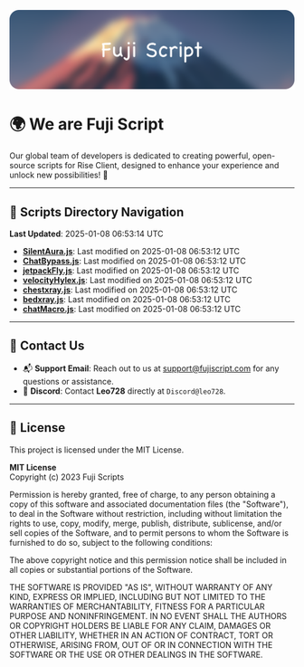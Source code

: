 ![Banner](.github/b.webp)

# 🌍 **We are Fuji Script**

Our global team of developers is dedicated to creating powerful, open-source scripts for Rise Client, designed to enhance your experience and unlock new possibilities! 🌟

---
<!-- SCRIPTS_NAVIGATION_START -->
## 📂 **Scripts Directory Navigation**

**Last Updated**: 2025-01-08 06:53:14 UTC

- **[SilentAura.js](scripts/SilentAura.js)**: Last modified on 2025-01-08 06:53:12 UTC
- **[ChatBypass.js](scripts/ChatBypass.js)**: Last modified on 2025-01-08 06:53:12 UTC
- **[jetpackFly.js](scripts/jetpackFly.js)**: Last modified on 2025-01-08 06:53:12 UTC
- **[velocityHylex.js](scripts/velocityHylex.js)**: Last modified on 2025-01-08 06:53:12 UTC
- **[chestxray.js](scripts/chestxray.js)**: Last modified on 2025-01-08 06:53:12 UTC
- **[bedxray.js](scripts/bedxray.js)**: Last modified on 2025-01-08 06:53:12 UTC
- **[chatMacro.js](scripts/chatMacro.js)**: Last modified on 2025-01-08 06:53:12 UTC

<!-- SCRIPTS_NAVIGATION_END -->

---

## 💬 **Contact Us**  
- 📬 **Support Email**: Reach out to us at [support@fujiscript.com](mailto:support@fujiscript.com) for any questions or assistance.  
- 💬 **Discord**: Contact **Leo728** directly at `Discord@leo728`.

---

## 📜 **License**

This project is licensed under the MIT License.  

**MIT License**  
Copyright (c) 2023 Fuji Scripts  

Permission is hereby granted, free of charge, to any person obtaining a copy of this software and associated documentation files (the "Software"), to deal in the Software without restriction, including without limitation the rights to use, copy, modify, merge, publish, distribute, sublicense, and/or sell copies of the Software, and to permit persons to whom the Software is furnished to do so, subject to the following conditions:  

The above copyright notice and this permission notice shall be included in all copies or substantial portions of the Software.  

THE SOFTWARE IS PROVIDED "AS IS", WITHOUT WARRANTY OF ANY KIND, EXPRESS OR IMPLIED, INCLUDING BUT NOT LIMITED TO THE WARRANTIES OF MERCHANTABILITY, FITNESS FOR A PARTICULAR PURPOSE AND NONINFRINGEMENT. IN NO EVENT SHALL THE AUTHORS OR COPYRIGHT HOLDERS BE LIABLE FOR ANY CLAIM, DAMAGES OR OTHER LIABILITY, WHETHER IN AN ACTION OF CONTRACT, TORT OR OTHERWISE, ARISING FROM, OUT OF OR IN CONNECTION WITH THE SOFTWARE OR THE USE OR OTHER DEALINGS IN THE SOFTWARE.  
